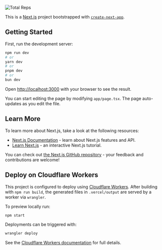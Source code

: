 ![Total Reps](https://gitpushups.com/pushupsBadge.svg)

This is a [Next.js](https://nextjs.org) project bootstrapped with [`create-next-app`](https://nextjs.org/docs/app/api-reference/cli/create-next-app).

## Getting Started

First, run the development server:

```bash
npm run dev
# or
yarn dev
# or
pnpm dev
# or
bun dev
```

Open [http://localhost:3000](http://localhost:3000) with your browser to see the result.

You can start editing the page by modifying `app/page.tsx`. The page auto-updates as you edit the file.

## Learn More

To learn more about Next.js, take a look at the following resources:

- [Next.js Documentation](https://nextjs.org/docs) - learn about Next.js features and API.
- [Learn Next.js](https://nextjs.org/learn) - an interactive Next.js tutorial.

You can check out [the Next.js GitHub repository](https://github.com/vercel/next.js) - your feedback and contributions are welcome!

## Deploy on Cloudflare Workers

This project is configured to deploy using [Cloudflare Workers](https://developers.cloudflare.com/workers/). After building with `npm run build`,
the generated files in `.vercel/output` are served by a worker via `wrangler`.

To preview locally run:

```bash
npm start
```

Deployments can be triggered with:

```bash
wrangler deploy
```

See the [Cloudflare Workers documentation](https://developers.cloudflare.com/workers/) for full details.
